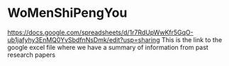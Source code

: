 # WoMenShiPengYou
https://docs.google.com/spreadsheets/d/1r7RdUpWwKfr5GqO-ub1jafyhy3EnMQ0YvSbdfnNsDmk/edit?usp=sharing
This is the link to the google excel file where we have a summary of information from past research papers

